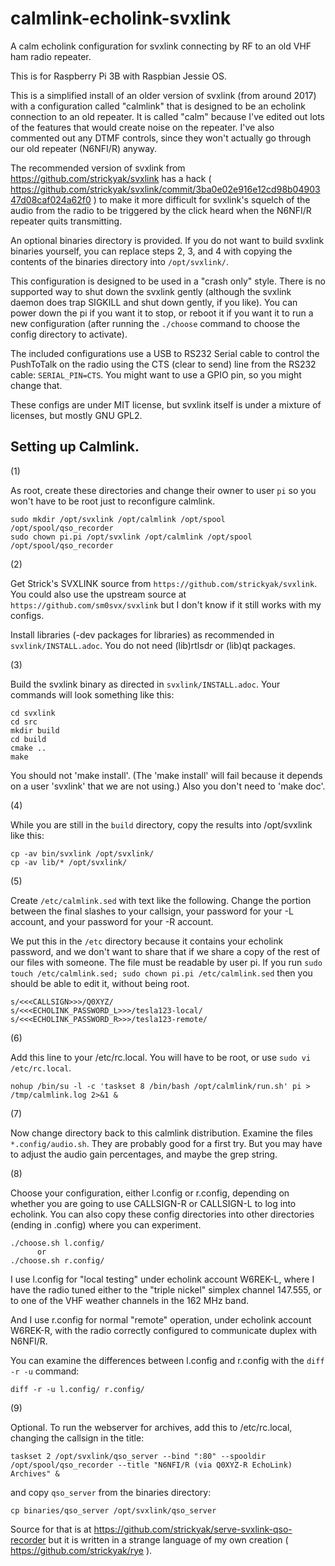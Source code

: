 # calmlink-echolink-svxlink
A calm echolink configuration for svxlink connecting by RF to an old VHF ham radio repeater.

This is for Raspberry Pi 3B with Raspbian Jessie OS.

This is a simplified install of an older version of svxlink (from around
2017) with a configuration called "calmlink" that is designed to be an
echolink connection to an old repeater.  It is called "calm" because I've
edited out lots of the features that would create noise on the repeater.
I've also commented out any DTMF controls, since they won't actually go
through our old repeater (N6NFI/R) anyway.

The recommended version of svxlink from
https://github.com/strickyak/svxlink has a hack (
https://github.com/strickyak/svxlink/commit/3ba0e02e916e12cd98b0490347d08caf024a62f0
) to make it more difficult for svxlink's squelch of the audio from
the radio to be triggered by the click heard when the N6NFI/R repeater
quits transmitting.

An optional binaries directory is provided.  If you do not want to build
svxlink binaries yourself, you can replace steps 2, 3, and 4 with copying
the contents of the binaries directory into `/opt/svxlink/`.

This configuration is designed to be used in a "crash only" style.
There is no supported way to shut down the svxlink gently (although the
svxlink daemon does trap SIGKILL and shut down gently, if you like).
You can power down the pi if you want it to stop, or reboot it if you
want it to run a new configuration (after running the `./choose` command
to choose the config directory to activate).

The included configurations use a USB to RS232 Serial cable to control
the PushToTalk on the radio using the CTS (clear to send) line from
the RS232 cable: `SERIAL_PIN=CTS`.  You might want to use a GPIO pin,
so you might change that.

These configs are under MIT license, but svxlink itself is under a
mixture of licenses, but mostly GNU GPL2.

## Setting up Calmlink.

(1)

As root, create these directories and change their owner to
user `pi` so you won't have to be root just to reconfigure calmlink.

    sudo mkdir /opt/svxlink /opt/calmlink /opt/spool /opt/spool/qso_recorder
    sudo chown pi.pi /opt/svxlink /opt/calmlink /opt/spool /opt/spool/qso_recorder

(2)

Get Strick's SVXLINK source from `https://github.com/strickyak/svxlink`.
You could also use the upstream source at `https://github.com/sm0svx/svxlink`
but I don't know if it still works with my configs.

Install libraries (-dev packages for libraries) as recommended in `svxlink/INSTALL.adoc`.
You do not need (lib)rtlsdr or (lib)qt packages.

(3)

Build the svxlink binary as directed in `svxlink/INSTALL.adoc`.
Your commands will look something like this:

    cd svxlink
    cd src
    mkdir build
    cd build
    cmake ..
    make

You should not 'make install'.
(The 'make install' will fail because it depends on a user 'svxlink' that we are not using.)
Also you don't need to 'make doc'.

(4)

While you are still in the `build` directory,
copy the results into /opt/svxlink like this:

    cp -av bin/svxlink /opt/svxlink/
    cp -av lib/* /opt/svxlink/

(5)

Create `/etc/calmlink.sed` with text like the following.
Change the portion between the final slashes to your callsign,
your password for your -L account, and your password
for your -R account.

We put this in the `/etc` directory because it contains your echolink
password, and we don't want to share that if we share a copy of the rest
of our files with someone.  The file must be readable by user pi.  If you
run `sudo touch /etc/calmlink.sed; sudo chown pi.pi /etc/calmlink.sed`
then you should be able to edit it, without being root.

    s/<<<CALLSIGN>>>/Q0XYZ/
    s/<<<ECHOLINK_PASSWORD_L>>>/tesla123-local/
    s/<<<ECHOLINK_PASSWORD_R>>>/tesla123-remote/

(6)

Add this line to your /etc/rc.local.  You will have to be root,
or use `sudo vi /etc/rc.local`.

    nohup /bin/su -l -c 'taskset 8 /bin/bash /opt/calmlink/run.sh' pi > /tmp/calmlink.log 2>&1 &

(7)

Now change directory back to this calmlink distribution.
Examine the files `*.config/audio.sh`.
They are probably good for a first try.
But you may have to adjust the audio gain percentages,
and maybe the grep string.

(8)

Choose your configuration, either l.config or r.config,
depending on whether you are going to use CALLSIGN-R or CALLSIGN-L
to log into echolink.  You can also copy these config directories
into other directories (ending in .config) where you can experiment.

    ./choose.sh l.config/
          or
    ./choose.sh r.config/

I use l.config for "local testing" under echolink account W6REK-L,
where I have the radio tuned either to the "triple nickel"
simplex channel 147.555, or to one of the VHF weather channels in the 162 MHz band.

And I use r.config for normal "remote" operation,
under echolink account W6REK-R,
with the radio correctly configured to communicate duplex with N6NFI/R.

You can examine the differences between l.config and r.config
with the `diff -r -u` command:

    diff -r -u l.config/ r.config/

(9)

Optional.  To run the webserver for archives, add this to /etc/rc.local,
changing the callsign in the title:

    taskset 2 /opt/svxlink/qso_server --bind ":80" --spooldir /opt/spool/qso_recorder --title "N6NFI/R (via Q0XYZ-R EchoLink) Archives" &

and copy `qso_server` from the binaries directory:

    cp binaries/qso_server /opt/svxlink/qso_server

Source for that is at
https://github.com/strickyak/serve-svxlink-qso-recorder but
it is written in a strange language of my own creation (
https://github.com/strickyak/rye ).
